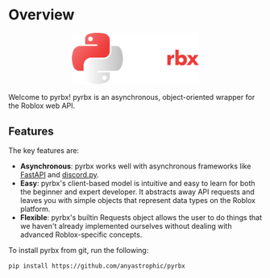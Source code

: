 # Overview

<div align="center">
    <img width="50%" src="assets/textlogo.svg">
</div>

Welcome to pyrbx!
pyrbx is an asynchronous, object-oriented wrapper for the Roblox web API.  

## Features
The key features are:  

- **Asynchronous**: pyrbx works well with asynchronous frameworks like [FastAPI](https://fastapi.tiangolo.com/) and 
[discord.py](https://github.com/Rapptz/discord.py).  
- **Easy**: pyrbx's client-based model is intuitive and easy to learn for both the beginner and expert developer. It
  abstracts away API requests and leaves you with simple objects that represent data types on the Roblox platform.
- **Flexible**: pyrbx's builtin Requests object allows the user to do things that we haven't already implemented
ourselves without dealing with advanced Roblox-specific concepts.

<!-- ## Installation
To install pyrbx from PyPI, you can install with pip:
```
pip install roblox
``` -->

To install pyrbx from git, run the following:
```
pip install https://github.com/anyastrophic/pyrbx
```
